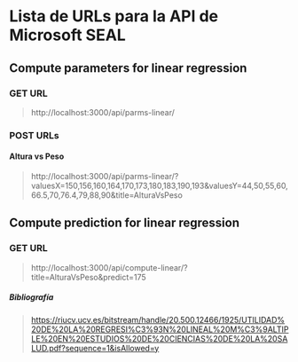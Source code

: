 # Lista de URLs para la API de Microsoft SEAL

## Compute parameters for linear regression

### GET URL

> http://localhost:3000/api/parms-linear/

### POST URLs

#### Altura vs Peso

> http://localhost:3000/api/parms-linear/?valuesX=150,156,160,164,170,173,180,183,190,193&valuesY=44,50,55,60,66.5,70,76.4,79,88,90&title=AlturaVsPeso


## Compute prediction for linear regression

### GET URL

> http://localhost:3000/api/compute-linear/?title=AlturaVsPeso&predict=175


##### Bibliografía

> https://riucv.ucv.es/bitstream/handle/20.500.12466/1925/UTILIDAD%20DE%20LA%20REGRESI%C3%93N%20LINEAL%20M%C3%9ALTIPLE%20EN%20ESTUDIOS%20DE%20CIENCIAS%20DE%20LA%20SALUD.pdf?sequence=1&isAllowed=y
